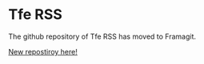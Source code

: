 # Tfe RSS

The github repository of Tfe RSS has moved to Framagit.

[New repostiroy here!](https://git.framasoft.org/tfeserver/tfe-rss)

